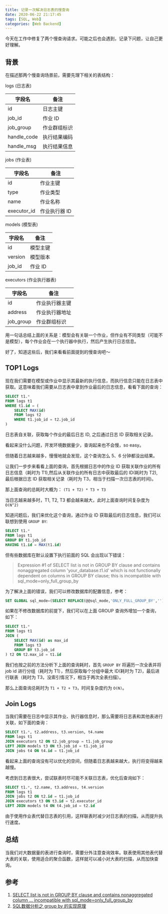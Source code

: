 ```yaml
---
title: 记录一次解决日志表的慢查询
date: 2020-06-22 21:17:45
tags: [SQL, Web]
categories: [Web Backend]
---
```


今天在工作中修复了两个慢查询请求。可能之后也会遇到，记录下问题，让自己更好理解。

<!--more-->

## 背景

在描述那两个慢查询场景前，需要先理下相关的表结构：

logs (日志表)

| 字段名      | 备注         |
| ----------- | ------------ |
| id          | 日志主键     |
| job_id      | 作业 ID      |
| job_group   | 作业群组标识 |
| handle_code | 执行结果编码 |
| handle_msg  | 执行结果信息 |

jobs (作业表)

| 字段名      | 备注          |
| ----------- | ------------- |
| id          | 作业主键      |
| type        | 作业类型      |
| name        | 作业名称      |
| executor_id | 作业执行器 ID |

models (模型表)

| 字段名  | 备注     |
| ------- | -------- |
| id      | 模型主键 |
| version | 模型版本 |
| job_id  | 作业 ID  |

executors (作业执行器表)

| 字段名  | 备注           |
| ------- | -------------- |
| id      | 作业执行器主键 |
| address | 作业执行器地址 |
| job_group | 作业群组标识 |

用一句话总结上面的关系是：模型会有关联一个作业，但作业有不同类型（可能不是模型），每个作业会在一个执行器中执行，然后产生执行日志信息。

好了，知道这些后，我们来看看前面提到的慢查询吧～

## TOP1 Logs

现在我们需要在模型或作业中显示其最新的执行信息，而执行信息只能在日志表中获取。这意味着我们需要从日志表中拿到作业最后的日志信息，看看下面的查询：

```sql
SELECT t1.*
FROM logs t1
WHERE t1.id = (
	SELECT MAX(id)
	FROM logs t2
	WHERE t1.job_id = t2.job_id
)
```

日志表自关联，获取每个作业的最后日志 ID, 之后通过日志 ID 获取相关记录。

看起来没什么问题，开发环境数据量少，查询起来也不会慢，so easy。

但随着日志越来越多，慢慢地就会发现，这个查询怎么 5、6 分钟都没出结果。

让我们一步步来看看上面的查询，首先根据日志中的作业 ID 获取关联作业的所有日志信息（耗时为 T1),然后从关联作业的所有日志中获取最后的 ID(耗时为 T2), 最后根据日志 ID 获取相关记录（耗时为 T3，相当于扫描一次日志表的时间)。

那上面查询的总耗时大概为： `(T1 + T2) * T3 + T3`

当日志越来越多时，T1, T2, T3 都会越来越大，此时上面查询时间复杂度为 `O(N^2)`

知道问题后，我们来优化这个查询，通过作业 ID 获取最后的日志信息，我们可以联想到使用 `GROUP BY`:

```sql
SELECT t1.*
FROM logs t1
GROUP BY t1.job_id
HAVING t1.id = MAX(t1.id)
```

但有些数据库在默认设置下执行前面的 SQL 会出现以下错误：

> Expression #1 of SELECT list is not in GROUP BY clause and contains nonaggregated column 'your_database.t1.id' which is not functionally dependent on columns in GROUP BY clause; this is incompatible with sql_mode=only_full_group_by

为了解决上面的错误，我们可以修改数据库的配置信息，参考：

```sql
SET GLOBAL sql_mode=(SELECT REPLACE(@@sql_mode,'ONLY_FULL_GROUP_BY',''));
```

如果在不修改数据库的前提下，我们可以在上面 GROUP 查询外增加一个查询，如下：

```sql
SELECT t1.*
FROM logs t1
JOIN (
	SELECT MAX(id) as max_id
	FROM logs t3
	GROUP BY t3.job_id
) t2 ON t2.max_id = t1.id
```

我们也按之前的方法分析下上面的查询耗时，首先 `GROUP BY` 将遍历一次全表并将 job id 进行分组（耗时为 T1），然后获取每个分组中最大 ID(耗时为 T2)，最后进行联表（耗时为 T3，没索引情况下，相当于两次全表扫描）。

那么上面查询总耗时为 `T1 + T2 + T3`，时间复杂度约为 `O(N)`。

## Join Logs

当我们需要在日志中显示其作业、执行器信息时，那么需要将日志表和其他表进行关联，如下面的查询：

```sql
SELECT t1.*, t2.address, t3.version, t4.name
FROM logs t1
JOIN executors t2 ON t2.job_group = t1.job_group
LEFT JOIN models t3 ON t3.job_id = t1.job_id
JOIN jobs t4 ON t4.id = t1.job_id
```

看起来上面的查询没有可以优化的空间，但随着日志表越来越大，执行将变得越来越慢。

考虑到日志表很大，尝试联表时尽可能不关联日志表，优化后查询如下：

```sql
SELECT t1.*, t2.name, t3.address, t4.version
FROM logs t1
JOIN jobs t2 ON t2.id = t1.job_id
JOIN executors t3 ON t3.id = t2.executor_id
LEFT JOIN models t4 ON t4.job_id = t2.id
```

由于使用作业表代替日志表的引用，这样联表时减少对日志表的扫描，从而提升执行速度。

## 总结

当我们对大数据量的表进行查询时，需要分外注意查询效率。联表使用其他表代替大表的关联，使用适合的聚合函数，这样就可以减小对大表的扫描，从而加快查询。

## 参考

1. [SELECT list is not in GROUP BY clause and contains nonaggregated column … incompatible with sql_mode=only_full_group_by](https://stackoverflow.com/questions/41887460/select-list-is-not-in-group-by-clause-and-contains-nonaggregated-column-inc)
2. [SQL数据分析之 group by 的实现原理](https://zhuanlan.zhihu.com/p/86613661)